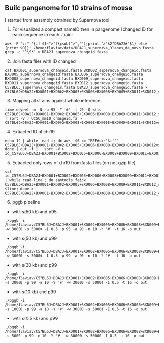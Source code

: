 ## Build pangenome for 10 strains of mouse

I started from assembly obtained by Supernova tool

1. For visualized a compact nameID then in pangenome I changed ID for each sequence in each strain:

```shell
awk -F "::" '{if($1~">"){gsub(">","");print ">"$2"DBA2J#"$1} else {print $0}}' /home/flaviav/data/DBA2J_supernova_3lanes_de_novo.fasta | grep -o '^\S*' > DBA2J_supernova_changeid.fasta
```

2. Join fasta files with ID changed

```shell
cat BXD001_supernova_changeid.fasta BXD002_supernova_changeid.fasta BXD005_supernova_changeid.fasta BXD006_supernova_changeid.fasta BXD008_supernova_changeid.fasta BXD009_supernova_changeid.fasta BXD011_supernova_changeid.fasta BXD012_supernova_changeid.fasta C57BL6J_supernova_changeid.fasta DBA2J_supernova_changeid.fasta > C57BL6J+DBA2J+BXD001+BXD002+BXD005+BXD006+BXD008+BXD009+BXD011+BXD012_supernova_changeid.fa
```

3. Mapping all strains against whole reference 

```shell
time edyeet -m -N -p 95 -Y '#' -t 20 -Q <(ls C57BL6J+DBA2J+BXD001+BXD002+BXD005+BXD006+BXD008+BXD009+BXD011+BXD012_supernova_changeid.fa.gz | sort -V ) UCSC_mm10_changeid.fa > C57BL6J+DBA2J+BXD001+BXD002+BXD005+BXD006+BXD008+BXD009+BXD011+BXD012vsref.paf
```

4. Extracted ID of chr19

```shell
echo 19 | while read i; do awk '$6 == "REF#chr'$i'"' C57BL6J+DBA2J+BXD001+BXD002+BXD005+BXD006+BXD008+BXD009+BXD011+BXD012vsref.paf; done | cut -f 1 | sort -V > id_C57BL6J+DBA2J+BXD001+BXD002+BXD005+BXD006+BXD008+BXD009+BXD011+BXD012vsref.chr19.txt
```

5. Ectracted only rows of chr19 from fasta files (on not gzip file)

```shell 
cat id_C57BL6J+DBA2J+BXD001+BXD002+BXD005+BXD006+BXD008+BXD009+BXD011+BXD012vsref.chr19.txt | while read line ; do samtools faidx C57BL6J+DBA2J+BXD001+BXD002+BXD005+BXD006+BXD008+BXD009+BXD011+BXD012_supernova_changeid.fa $line; done > C57BL6J+DBA2J+BXD001+BXD002+BXD005+BXD006+BXD008+BXD009+BXD011+BXD012_chr19.fa
```
6. pggb pipeline

- with s(50 kb) and p95
```shell  
./pggb -i /home/flaviav/C57BL6J+DBA2J+BXD001+BXD002+BXD005+BXD006+BXD008+BXD009+BXD011+BXD012_chr19.fa.gz -w 30000 -s 50000 -I 0.5 -p 95 -a 90 -n 10 -Y '#' -t 16 -o out
```

- with s(50 kb) and p99
```shell  
./pggb -i /home/flaviav/C57BL6J+DBA2J+BXD001+BXD002+BXD005+BXD006+BXD008+BXD009+BXD011+BXD012_chr19.fa.gz -w 30000 -s 50000 -I 0.5 -p 99 -a 90 -n 10 -Y '#' -t 16 -o out
```
- with s(30 kb) and p99
```shell 
./pggb -i /home/flaviav/C57BL6J+DBA2J+BXD001+BXD002+BXD005+BXD006+BXD008+BXD009+BXD011+BXD012_chr19.fa.gz -s 30000 -p 99 -n 10 -Y '#' -w 30000 -s 50000 -I 0.5 -t 16 -o out
```
- with s(10 kb) and p99
```shell 
./pggb -i /home/flaviav/C57BL6J+DBA2J+BXD001+BXD002+BXD005+BXD006+BXD008+BXD009+BXD011+BXD012_chr19.fa.gz -s 10000 -p 99 -n 10 -Y '#' -w 30000 -s 50000 -I 0.5 -t 16 -o out
```

- with s(0.5 kb) and p99
```shell
./pggb -i /home/flaviav/C57BL6J+DBA2J+BXD001+BXD002+BXD005+BXD006+BXD008+BXD009+BXD011+BXD012_chr19.fa.gz -s 5000 -p 99 -n 10 -Y '#' -w 30000 -s 50000 -I 0.5 -t 16 -o out
```


